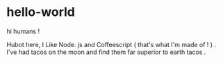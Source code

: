 # hello-world

hi humans !

Hubot here, I Like Node. js and Coffeescript ( that's what I'm made of ! ) .
I've had tacos on the moon and find them far superior to earth tacos .
